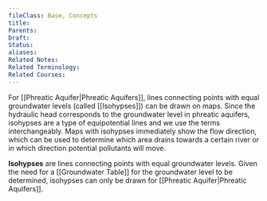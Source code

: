 ```yaml
---
fileClass: Base, Concepts
title: 
Parents: 
Draft: 
Status: 
aliases: 
Related Notes: 
Related Terminology: 
Related Courses: 
---
```

For [[Phreatic Aquifer|Phreatic Aquifers]], lines connecting points with equal groundwater levels (called [[Isohypses]]) can be drawn on maps. Since the hydraulic head corresponds to the groundwater level in phreatic aquifers, isohypses are a type of equipotential lines and we use the terms interchangeably. Maps with isohypses immediately show the flow direction, which can be used to determine which area drains towards a certain river or in which direction potential pollutants will move.

**Isohypses** are lines connecting points with equal groundwater levels. Given the need for a [[Groundwater Table]] for the groundwater level to be determined, isohypses can only be drawn for [[Phreatic Aquifer|Phreatic Aquifers]]. 
